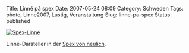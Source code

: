 Title: Linné på spex
Date: 2007-05-24 08:09
Category: Schweden
Tags: photo, Linne2007, Lustig, Veranstaltung
Slug: linne-pa-spex
Status: published

[![Spex-Linné](/pic/spexlinne_s.jpg "Spex-Linné")](/pic/spexlinne_l.jpg)

Linné-Darsteller in der [Spex von
neulich](http://www.fiket.de/2007/05/06/wort-der-woche-spex/).

